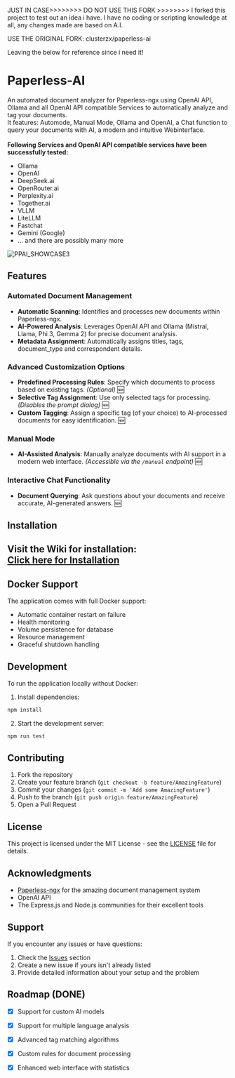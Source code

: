 JUST IN CASE>>>>>>>> DO NOT USE THIS FORK >>>>>>>> I forked this project to test out an idea i have. I have no coding or scripting knowledge at all, any changes made are based on A.I. 

USE THE ORIGINAL FORK: clusterzx/paperless-ai

Leaving the below for reference since i need it!

# Paperless-AI

An automated document analyzer for Paperless-ngx using OpenAI API, Ollama and all OpenAI API compatible Services to automatically analyze and tag your documents. \
It features: Automode, Manual Mode, Ollama and OpenAI, a Chat function to query your documents with AI, a modern and intuitive Webinterface. \
\
**Following Services and OpenAI API compatible services have been successfully tested:**
- Ollama
- OpenAI
- DeepSeek.ai
- OpenRouter.ai
- Perplexity.ai
- Together.ai
- VLLM
- LiteLLM
- Fastchat
- Gemini (Google)
- ... and there are possibly many more

![PPAI_SHOWCASE3](https://github.com/user-attachments/assets/1fc9f470-6e45-43e0-a212-b8fa6225e8dd)


## Features

### Automated Document Management
- **Automatic Scanning**: Identifies and processes new documents within Paperless-ngx.
- **AI-Powered Analysis**: Leverages OpenAI API and Ollama (Mistral, Llama, Phi 3, Gemma 2) for precise document analysis.
- **Metadata Assignment**: Automatically assigns titles, tags, document_type and correspondent details.

### Advanced Customization Options
- **Predefined Processing Rules**: Specify which documents to process based on existing tags. *(Optional)* 🆕
- **Selective Tag Assignment**: Use only selected tags for processing. *(Disables the prompt dialog)* 🆕
- **Custom Tagging**: Assign a specific tag (of your choice) to AI-processed documents for easy identification. 🆕

### Manual Mode
- **AI-Assisted Analysis**: Manually analyze documents with AI support in a modern web interface. *(Accessible via the `/manual` endpoint)* 🆕

### Interactive Chat Functionality
- **Document Querying**: Ask questions about your documents and receive accurate, AI-generated answers. 🆕

## Installation

Visit the Wiki for installation:\
[Click here for Installation](https://github.com/clusterzx/paperless-ai/wiki/2.-Installation)
-------------------------------------------


## Docker Support

The application comes with full Docker support:

- Automatic container restart on failure
- Health monitoring
- Volume persistence for database
- Resource management
- Graceful shutdown handling

## Development

To run the application locally without Docker:

1. Install dependencies:
```bash
npm install
```

2. Start the development server:
```bash
npm run test
```

## Contributing

1. Fork the repository
2. Create your feature branch (`git checkout -b feature/AmazingFeature`)
3. Commit your changes (`git commit -m 'Add some AmazingFeature'`)
4. Push to the branch (`git push origin feature/AmazingFeature`)
5. Open a Pull Request

## License

This project is licensed under the MIT License - see the [LICENSE](LICENSE) file for details.

## Acknowledgments

- [Paperless-ngx](https://github.com/paperless-ngx/paperless-ngx) for the amazing document management system
- OpenAI API
- The Express.js and Node.js communities for their excellent tools

## Support

If you encounter any issues or have questions:

1. Check the [Issues](https://github.com/clusterzx/paperless-ai/issues) section
2. Create a new issue if yours isn't already listed
3. Provide detailed information about your setup and the problem

## Roadmap (DONE)

- [x] Support for custom AI models
- [x] Support for multiple language analysis
- [x] Advanced tag matching algorithms
- [x] Custom rules for document processing
- [x] Enhanced web interface with statistics

